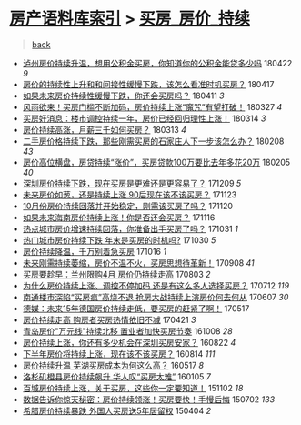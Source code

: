 [房产语料库索引](../../README.md)  > [买房_房价_持续](买房_房价_持续.md)
====
> [back](../README.md)

- [泸州房价持续升温，想用公积金买房，你知道你的公积金能贷多少吗](http://jkwz.applinzi.com/ittc/7094853938581079050.html#%E6%B3%B8%E5%B7%9E%E6%88%BF%E4%BB%B7%E6%8C%81%E7%BB%AD%E5%8D%87%E6%B8%A9%EF%BC%8C%E6%83%B3%E7%94%A8%E5%85%AC%E7%A7%AF%E9%87%91%E4%B9%B0%E6%88%BF%EF%BC%8C%E4%BD%A0%E7%9F%A5%E9%81%93%E4%BD%A0%E7%9A%84%E5%85%AC%E7%A7%AF%E9%87%91%E8%83%BD%E8%B4%B7%E5%A4%9A%E5%B0%91%E5%90%97) 180422 *9* 
- [房价的持续性上升和和间接性缓慢下跌，该怎么看准时机买房？](http://jkwz.applinzi.com/ittc/7092631453949232139.html#%E6%88%BF%E4%BB%B7%E7%9A%84%E6%8C%81%E7%BB%AD%E6%80%A7%E4%B8%8A%E5%8D%87%E5%92%8C%E5%92%8C%E9%97%B4%E6%8E%A5%E6%80%A7%E7%BC%93%E6%85%A2%E4%B8%8B%E8%B7%8C%EF%BC%8C%E8%AF%A5%E6%80%8E%E4%B9%88%E7%9C%8B%E5%87%86%E6%97%B6%E6%9C%BA%E4%B9%B0%E6%88%BF%EF%BC%9F) 180417  
- [如果未来房价持续性缓慢下跌，你还会买房吗？](http://jkwz.applinzi.com/ittc/7090710510679098375.html#%E5%A6%82%E6%9E%9C%E6%9C%AA%E6%9D%A5%E6%88%BF%E4%BB%B7%E6%8C%81%E7%BB%AD%E6%80%A7%E7%BC%93%E6%85%A2%E4%B8%8B%E8%B7%8C%EF%BC%8C%E4%BD%A0%E8%BF%98%E4%BC%9A%E4%B9%B0%E6%88%BF%E5%90%97%EF%BC%9F) 180411 *3* 
- [风雨欲来！买房门槛不断加码，房价持续上涨“魔咒”有望打破！](http://jkwz.applinzi.com/ittc/7085099386940163089.html#%E9%A3%8E%E9%9B%A8%E6%AC%B2%E6%9D%A5%EF%BC%81%E4%B9%B0%E6%88%BF%E9%97%A8%E6%A7%9B%E4%B8%8D%E6%96%AD%E5%8A%A0%E7%A0%81%EF%BC%8C%E6%88%BF%E4%BB%B7%E6%8C%81%E7%BB%AD%E4%B8%8A%E6%B6%A8%E2%80%9C%E9%AD%94%E5%92%92%E2%80%9D%E6%9C%89%E6%9C%9B%E6%89%93%E7%A0%B4%EF%BC%81) 180327 *4* 
- [买房好消息：楼市调控持续一年，房价已经回归理性上涨！](http://jkwz.applinzi.com/ittc/7080250319911257099.html#%E4%B9%B0%E6%88%BF%E5%A5%BD%E6%B6%88%E6%81%AF%EF%BC%9A%E6%A5%BC%E5%B8%82%E8%B0%83%E6%8E%A7%E6%8C%81%E7%BB%AD%E4%B8%80%E5%B9%B4%EF%BC%8C%E6%88%BF%E4%BB%B7%E5%B7%B2%E7%BB%8F%E5%9B%9E%E5%BD%92%E7%90%86%E6%80%A7%E4%B8%8A%E6%B6%A8%EF%BC%81) 180314 *3* 
- [房价持续高涨，月薪三千如何买房？](http://jkwz.applinzi.com/ittc/7080023289600934918.html#%E6%88%BF%E4%BB%B7%E6%8C%81%E7%BB%AD%E9%AB%98%E6%B6%A8%EF%BC%8C%E6%9C%88%E8%96%AA%E4%B8%89%E5%8D%83%E5%A6%82%E4%BD%95%E4%B9%B0%E6%88%BF%EF%BC%9F) 180313 *4* 
- [二手房价格持续下跌，那些刚需买房的石家庄人下一步该怎么办？](http://jkwz.applinzi.com/ittc/7067826063478883339.html#%E4%BA%8C%E6%89%8B%E6%88%BF%E4%BB%B7%E6%A0%BC%E6%8C%81%E7%BB%AD%E4%B8%8B%E8%B7%8C%EF%BC%8C%E9%82%A3%E4%BA%9B%E5%88%9A%E9%9C%80%E4%B9%B0%E6%88%BF%E7%9A%84%E7%9F%B3%E5%AE%B6%E5%BA%84%E4%BA%BA%E4%B8%8B%E4%B8%80%E6%AD%A5%E8%AF%A5%E6%80%8E%E4%B9%88%E5%8A%9E%EF%BC%9F) 180208 *43* 
- [房价高位横盘，房贷持续“涨价”，买房贷款100万要比去年多花20万](http://jkwz.applinzi.com/ittc/7066559339441947659.html#%E6%88%BF%E4%BB%B7%E9%AB%98%E4%BD%8D%E6%A8%AA%E7%9B%98%EF%BC%8C%E6%88%BF%E8%B4%B7%E6%8C%81%E7%BB%AD%E2%80%9C%E6%B6%A8%E4%BB%B7%E2%80%9D%EF%BC%8C%E4%B9%B0%E6%88%BF%E8%B4%B7%E6%AC%BE100%E4%B8%87%E8%A6%81%E6%AF%94%E5%8E%BB%E5%B9%B4%E5%A4%9A%E8%8A%B120%E4%B8%87) 180205 *40* 
- [深圳房价持续下跌，现在买房是更难还是更容易了？](http://jkwz.applinzi.com/ittc/7045169277471032337.html#%E6%B7%B1%E5%9C%B3%E6%88%BF%E4%BB%B7%E6%8C%81%E7%BB%AD%E4%B8%8B%E8%B7%8C%EF%BC%8C%E7%8E%B0%E5%9C%A8%E4%B9%B0%E6%88%BF%E6%98%AF%E6%9B%B4%E9%9A%BE%E8%BF%98%E6%98%AF%E6%9B%B4%E5%AE%B9%E6%98%93%E4%BA%86%EF%BC%9F) 171209 *5* 
- [未来房价如葱，还是持续上涨 90后现在该不该买房？](http://jkwz.applinzi.com/ittc/7039174809961890832.html#%E6%9C%AA%E6%9D%A5%E6%88%BF%E4%BB%B7%E5%A6%82%E8%91%B1%EF%BC%8C%E8%BF%98%E6%98%AF%E6%8C%81%E7%BB%AD%E4%B8%8A%E6%B6%A8+90%E5%90%8E%E7%8E%B0%E5%9C%A8%E8%AF%A5%E4%B8%8D%E8%AF%A5%E4%B9%B0%E6%88%BF%EF%BC%9F) 171123  
- [10月份房价持续回落并开始稳定，刚需该买房了吗？](http://jkwz.applinzi.com/ittc/7038112327558235152.html#10%E6%9C%88%E4%BB%BD%E6%88%BF%E4%BB%B7%E6%8C%81%E7%BB%AD%E5%9B%9E%E8%90%BD%E5%B9%B6%E5%BC%80%E5%A7%8B%E7%A8%B3%E5%AE%9A%EF%BC%8C%E5%88%9A%E9%9C%80%E8%AF%A5%E4%B9%B0%E6%88%BF%E4%BA%86%E5%90%97%EF%BC%9F) 171120  
- [如果未来海南房价持续上涨！你是否还会买房？](http://jkwz.applinzi.com/ittc/7036562044445262865.html#%E5%A6%82%E6%9E%9C%E6%9C%AA%E6%9D%A5%E6%B5%B7%E5%8D%97%E6%88%BF%E4%BB%B7%E6%8C%81%E7%BB%AD%E4%B8%8A%E6%B6%A8%EF%BC%81%E4%BD%A0%E6%98%AF%E5%90%A6%E8%BF%98%E4%BC%9A%E4%B9%B0%E6%88%BF%EF%BC%9F) 171116  
- [热点城市房价增速持续回落，你准备出手买房了吗？](http://jkwz.applinzi.com/ittc/7030638983934116881.html#%E7%83%AD%E7%82%B9%E5%9F%8E%E5%B8%82%E6%88%BF%E4%BB%B7%E5%A2%9E%E9%80%9F%E6%8C%81%E7%BB%AD%E5%9B%9E%E8%90%BD%EF%BC%8C%E4%BD%A0%E5%87%86%E5%A4%87%E5%87%BA%E6%89%8B%E4%B9%B0%E6%88%BF%E4%BA%86%E5%90%97%EF%BC%9F) 171031 *1* 
- [热门城市房价持续下跌 年末是买房的时机吗?](http://jkwz.applinzi.com/ittc/7030202420037157904.html#%E7%83%AD%E9%97%A8%E5%9F%8E%E5%B8%82%E6%88%BF%E4%BB%B7%E6%8C%81%E7%BB%AD%E4%B8%8B%E8%B7%8C+%E5%B9%B4%E6%9C%AB%E6%98%AF%E4%B9%B0%E6%88%BF%E7%9A%84%E6%97%B6%E6%9C%BA%E5%90%97%3F) 171030 *5* 
- [房价持续降温，千万别着急买房](http://jkwz.applinzi.com/ittc/7025082595174515729.html#%E6%88%BF%E4%BB%B7%E6%8C%81%E7%BB%AD%E9%99%8D%E6%B8%A9%EF%BC%8C%E5%8D%83%E4%B8%87%E5%88%AB%E7%9D%80%E6%80%A5%E4%B9%B0%E6%88%BF) 171016 *1* 
- [未来刚需持续萎缩，房价不温不火，买房思想待革新！](http://jkwz.applinzi.com/ittc/7010883943321306129.html#%E6%9C%AA%E6%9D%A5%E5%88%9A%E9%9C%80%E6%8C%81%E7%BB%AD%E8%90%8E%E7%BC%A9%EF%BC%8C%E6%88%BF%E4%BB%B7%E4%B8%8D%E6%B8%A9%E4%B8%8D%E7%81%AB%EF%BC%8C%E4%B9%B0%E6%88%BF%E6%80%9D%E6%83%B3%E5%BE%85%E9%9D%A9%E6%96%B0%EF%BC%81) 170908 *41* 
- [买房要趁早：兰州限购4月 房价仍持续走高](http://jkwz.applinzi.com/ittc/6997603399854720016.html#%E4%B9%B0%E6%88%BF%E8%A6%81%E8%B6%81%E6%97%A9%EF%BC%9A%E5%85%B0%E5%B7%9E%E9%99%90%E8%B4%AD4%E6%9C%88+%E6%88%BF%E4%BB%B7%E4%BB%8D%E6%8C%81%E7%BB%AD%E8%B5%B0%E9%AB%98) 170803 *2* 
- [为什么房价持续上涨、调控不停加码 还是有这么多人选择买房？](http://jkwz.applinzi.com/ittc/6989338594735817744.html#%E4%B8%BA%E4%BB%80%E4%B9%88%E6%88%BF%E4%BB%B7%E6%8C%81%E7%BB%AD%E4%B8%8A%E6%B6%A8%E3%80%81%E8%B0%83%E6%8E%A7%E4%B8%8D%E5%81%9C%E5%8A%A0%E7%A0%81+%E8%BF%98%E6%98%AF%E6%9C%89%E8%BF%99%E4%B9%88%E5%A4%9A%E4%BA%BA%E9%80%89%E6%8B%A9%E4%B9%B0%E6%88%BF%EF%BC%9F) 170712 *119* 
- [南通楼市深陷“买房疯”高烧不退 抢房大战持续上演房价何去何从](http://jkwz.applinzi.com/ittc/6976470583356163076.html#%E5%8D%97%E9%80%9A%E6%A5%BC%E5%B8%82%E6%B7%B1%E9%99%B7%E2%80%9C%E4%B9%B0%E6%88%BF%E7%96%AF%E2%80%9D%E9%AB%98%E7%83%A7%E4%B8%8D%E9%80%80+%E6%8A%A2%E6%88%BF%E5%A4%A7%E6%88%98%E6%8C%81%E7%BB%AD%E4%B8%8A%E6%BC%94%E6%88%BF%E4%BB%B7%E4%BD%95%E5%8E%BB%E4%BD%95%E4%BB%8E) 170607 *30* 
- [德媒：未来15年德国房价持续走低，要买房的赶紧了啊！](http://jkwz.applinzi.com/ittc/6968519439883437060.html#%E5%BE%B7%E5%AA%92%EF%BC%9A%E6%9C%AA%E6%9D%A515%E5%B9%B4%E5%BE%B7%E5%9B%BD%E6%88%BF%E4%BB%B7%E6%8C%81%E7%BB%AD%E8%B5%B0%E4%BD%8E%EF%BC%8C%E8%A6%81%E4%B9%B0%E6%88%BF%E7%9A%84%E8%B5%B6%E7%B4%A7%E4%BA%86%E5%95%8A%EF%BC%81) 170517  
- [房价持续走高 购房者买房热情依旧不减](http://jkwz.applinzi.com/ittc/6959026018835760133.html#%E6%88%BF%E4%BB%B7%E6%8C%81%E7%BB%AD%E8%B5%B0%E9%AB%98+%E8%B4%AD%E6%88%BF%E8%80%85%E4%B9%B0%E6%88%BF%E7%83%AD%E6%83%85%E4%BE%9D%E6%97%A7%E4%B8%8D%E5%87%8F) 170421 *3* 
- [青岛房价&quot;万元线&quot;持续北移 置业者加快买房节奏](http://jkwz.applinzi.com/ittc/6886511563392943108.html#%E9%9D%92%E5%B2%9B%E6%88%BF%E4%BB%B7%26quot%3B%E4%B8%87%E5%85%83%E7%BA%BF%26quot%3B%E6%8C%81%E7%BB%AD%E5%8C%97%E7%A7%BB+%E7%BD%AE%E4%B8%9A%E8%80%85%E5%8A%A0%E5%BF%AB%E4%B9%B0%E6%88%BF%E8%8A%82%E5%A5%8F) 161008 *28* 
- [房价持续上涨，你还有多少机会在深圳买房安家？](http://jkwz.applinzi.com/ittc/6869281503414060036.html#%E6%88%BF%E4%BB%B7%E6%8C%81%E7%BB%AD%E4%B8%8A%E6%B6%A8%EF%BC%8C%E4%BD%A0%E8%BF%98%E6%9C%89%E5%A4%9A%E5%B0%91%E6%9C%BA%E4%BC%9A%E5%9C%A8%E6%B7%B1%E5%9C%B3%E4%B9%B0%E6%88%BF%E5%AE%89%E5%AE%B6%EF%BC%9F) 160822 *4* 
- [下半年房价将持续上涨，现在该不该买房？](http://jkwz.applinzi.com/ittc/6865504846354056197.html#%E4%B8%8B%E5%8D%8A%E5%B9%B4%E6%88%BF%E4%BB%B7%E5%B0%86%E6%8C%81%E7%BB%AD%E4%B8%8A%E6%B6%A8%EF%BC%8C%E7%8E%B0%E5%9C%A8%E8%AF%A5%E4%B8%8D%E8%AF%A5%E4%B9%B0%E6%88%BF%EF%BC%9F) 160814 *111* 
- [房价持续升温 芜湖买房成本为何这么高？](http://jkwz.applinzi.com/ittc/6833157096597881861.html#%E6%88%BF%E4%BB%B7%E6%8C%81%E7%BB%AD%E5%8D%87%E6%B8%A9+%E8%8A%9C%E6%B9%96%E4%B9%B0%E6%88%BF%E6%88%90%E6%9C%AC%E4%B8%BA%E4%BD%95%E8%BF%99%E4%B9%88%E9%AB%98%EF%BC%9F) 160517 *8* 
- [洛杉矶橙县房价持续飙升 华人叹“买房太难”](http://jkwz.applinzi.com/ittc/6783786648055841797.html#%E6%B4%9B%E6%9D%89%E7%9F%B6%E6%A9%99%E5%8E%BF%E6%88%BF%E4%BB%B7%E6%8C%81%E7%BB%AD%E9%A3%99%E5%8D%87+%E5%8D%8E%E4%BA%BA%E5%8F%B9%E2%80%9C%E4%B9%B0%E6%88%BF%E5%A4%AA%E9%9A%BE%E2%80%9D) 160105 *7* 
- [百城房价持续上涨，关于买房，这些你一定要知道！](http://jkwz.applinzi.com/ittc/6760084267281122308.html#%E7%99%BE%E5%9F%8E%E6%88%BF%E4%BB%B7%E6%8C%81%E7%BB%AD%E4%B8%8A%E6%B6%A8%EF%BC%8C%E5%85%B3%E4%BA%8E%E4%B9%B0%E6%88%BF%EF%BC%8C%E8%BF%99%E4%BA%9B%E4%BD%A0%E4%B8%80%E5%AE%9A%E8%A6%81%E7%9F%A5%E9%81%93%EF%BC%81) 151102 *18* 
- [数据告诉你惊天秘密：房价持续领涨！买房要快！手慢后悔](http://jkwz.applinzi.com/ittc/547650611417979453.html#%E6%95%B0%E6%8D%AE%E5%91%8A%E8%AF%89%E4%BD%A0%E6%83%8A%E5%A4%A9%E7%A7%98%E5%AF%86%EF%BC%9A%E6%88%BF%E4%BB%B7%E6%8C%81%E7%BB%AD%E9%A2%86%E6%B6%A8%EF%BC%81%E4%B9%B0%E6%88%BF%E8%A6%81%E5%BF%AB%EF%BC%81%E6%89%8B%E6%85%A2%E5%90%8E%E6%82%94) 150702 *133* 
- [希腊房价持续暴跌 外国人买房送5年居留权](http://jkwz.applinzi.com/ittc/547650611400260302.html#%E5%B8%8C%E8%85%8A%E6%88%BF%E4%BB%B7%E6%8C%81%E7%BB%AD%E6%9A%B4%E8%B7%8C+%E5%A4%96%E5%9B%BD%E4%BA%BA%E4%B9%B0%E6%88%BF%E9%80%815%E5%B9%B4%E5%B1%85%E7%95%99%E6%9D%83) 150404 *2* 
